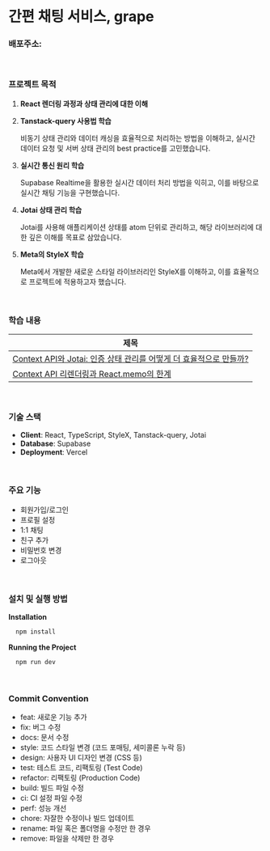 # 간편 채팅 서비스, grape

### 배포주소:

<br/>

### 프로젝트 목적

1. **React 렌더링 과정과 상태 관리에 대한 이해**
2. **Tanstack-query 사용법 학습**
    
    비동기 상태 관리와 데이터 캐싱을 효율적으로 처리하는 방법을 이해하고, 실시간 데이터 요청 및 서버 상태 관리의 best practice를 고민했습니다.
    
3. **실시간 통신 원리 학습**
    
    Supabase Realtime을 활용한 실시간 데이터 처리 방법을 익히고, 이를 바탕으로 실시간 채팅 기능을 구현했습니다.
    
4. **Jotai 상태 관리 학습**
    
    Jotai를 사용해 애플리케이션 상태를 atom 단위로 관리하고, 해당 라이브러리에 대한 깊은 이해를 목표로 삼았습니다.
    
5. **Meta의 StyleX 학습**
    
    Meta에서 개발한 새로운 스타일 라이브러리인 StyleX를 이해하고, 이를 효율적으로 프로젝트에 적용하고자 했습니다.

<br/>

### 학습 내용
|제목|
|---|
|[Context API와 Jotai: 인증 상태 관리를 어떻게 더 효율적으로 만들까?](https://velog.io/@xxziiko/Context-API%EC%99%80-Jotai)
|[Context API 리렌더링과 React.memo의 한계](https://velog.io/@xxziiko/Context-API-%EC%82%AC%EC%9A%A9-%EC%8B%9C-%EB%A6%AC%EB%A0%8C%EB%8D%94%EB%A7%81-%EB%AC%B8%EC%A0%9C%EC%99%80-React.memo%EC%9D%98-%ED%95%9C%EA%B3%84)

<br/>


### 기술 스택

- **Client**: React, TypeScript, StyleX, Tanstack-query, Jotai
- **Database**: Supabase
- **Deployment**: Vercel

<br/>

### 주요 기능

- 회원가입/로그인
- 프로필 설정
- 1:1 채팅
- 친구 추가
- 비밀번호 변경
- 로그아웃


<br/>


### 설치 및 실행 방법

**Installation**

```sql
  npm install
```

**Running the Project**

```sql
  npm run dev
```

<br/>

### **Commit Convention**

- feat: 새로운 기능 추가
- fix: 버그 수정
- docs: 문서 수정
- style: 코드 스타일 변경 (코드 포매팅, 세미콜론 누락 등)
- design: 사용자 UI 디자인 변경 (CSS 등)
- test: 테스트 코드, 리팩토링 (Test Code)
- refactor: 리팩토링 (Production Code)
- build: 빌드 파일 수정
- ci: CI 설정 파일 수정
- perf: 성능 개선
- chore: 자잘한 수정이나 빌드 업데이트
- rename: 파일 혹은 폴더명을 수정만 한 경우
- remove: 파일을 삭제만 한 경우
